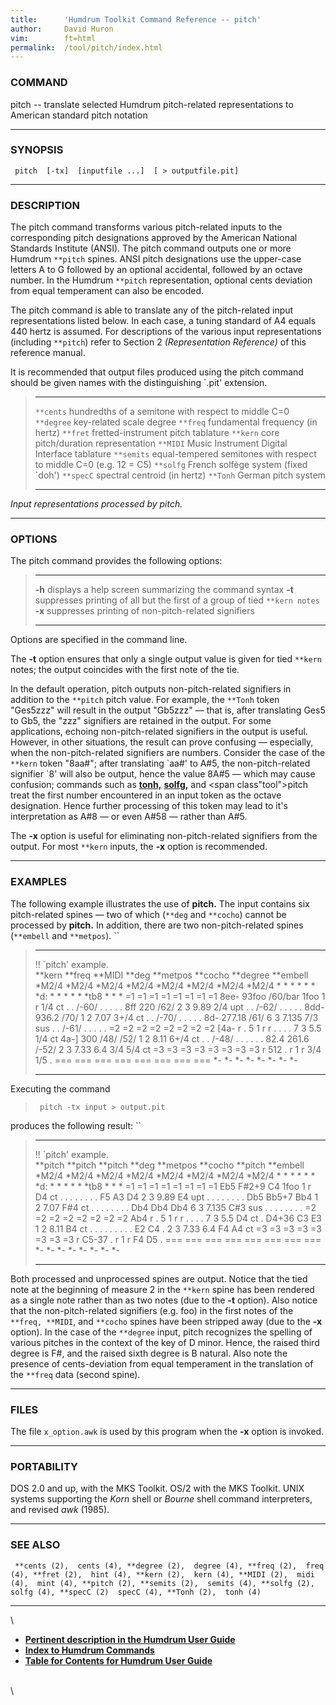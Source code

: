 ```yaml
---
title:		'Humdrum Toolkit Command Reference -- pitch'
author:		David Huron
vim:		ft=html
permalink:	/tool/pitch/index.html
---
```


### COMMAND

<span class="tool">pitch</span> -- translate selected Humdrum pitch-related representations
to American standard pitch notation

------------------------------------------------------------------------

### SYNOPSIS

` pitch  [-tx]  [inputfile ...]  [ > outputfile.pit]`

------------------------------------------------------------------------

### DESCRIPTION

The <span class="tool">pitch</span> command transforms various pitch-related inputs to the
corresponding pitch designations approved by the American National
Standards Institute (ANSI). The <span class="tool">pitch</span> command outputs one or more
Humdrum `**pitch` spines. ANSI pitch designations use the upper-case
letters A to G followed by an optional accidental, followed by an octave
number. In the Humdrum `**pitch` representation, optional cents
deviation from equal temperament can also be encoded.

The <span class="tool">pitch</span> command is able to translate any of the pitch-related
input representations listed below. In each case, a tuning standard of
A4 equals 440 hertz is assumed. For descriptions of the various input
representations (including `**pitch`) refer to Section 2
*(Representation Reference)* of this reference manual.

It is recommended that output files produced using the <span class="tool">pitch</span> command
should be given names with the distinguishing \`.pit\' extension.

>   ------------ --------------------------------------------------------------------
>   `**cents`    hundredths of a semitone with respect to middle C=0
>   `**degree`   key-related scale degree
>   `**freq`     fundamental frequency (in hertz)
>   `**fret`     fretted-instrument pitch tablature
>   `**kern`     core pitch/duration representation
>   `**MIDI`     Music Instrument Digital Interface tablature
>   `**semits`   equal-tempered semitones with respect to middle C=0 (e.g. 12 = C5)
>   `**solfg`    French solfège system (fixed \`doh\')
>   `**specC`    spectral centroid (in hertz)
>   `**Tonh`     German pitch system
>   ------------ --------------------------------------------------------------------
>
*Input representations processed by <span class="tool">pitch</span>.*

------------------------------------------------------------------------

### OPTIONS

The <span class="tool">pitch</span> command provides the following options:

>   -------- ----------------------------------------------------------------------------
>   **-h**   displays a help screen summarizing the command syntax
>   **-t**   suppresses printing of all but the first of a group of tied `**kern notes`
>   **-x**   suppresses printing of non-pitch-related signifiers
>   -------- ----------------------------------------------------------------------------
>
Options are specified in the command line.

The **-t** option ensures that only a single output value is given for
tied `**kern` notes; the output coincides with the first note of the
tie.

In the default operation, <span class="tool">pitch</span> outputs non-pitch-related signifiers
in addition to the `**pitch` pitch value. For example, the `**Tonh`
token \"Ges5zzz\" will result in the output \"Gb5zzz\" &mdash; that is,
after translating Ges5 to Gb5, the \"zzz\" signifiers are retained in
the output. For some applications, echoing non-pitch-related signifiers
in the output is useful. However, in other situations, the result can
prove confusing &mdash; especially, when the non-pitch-related signifiers
are numbers. Consider the case of the `**kern` token \"8aa\#\"; after
translating \`aa\#\' to A\#5, the non-pitch-related signifier \`8\' will
also be output, hence the value 8A\#5 &mdash; which may cause confusion;
commands such as [**tonh,**](tonh.html) [**solfg,**](solfg.html) and
<span class"tool">pitch</span> treat the first number encountered in an input
token as the octave designation. Hence further processing of this token
may lead to it's interpretation as A\#8 &mdash; or even A\#58 &mdash; rather
than A\#5.

The **-x** option is useful for eliminating non-pitch-related signifiers
from the output. For most `**kern` inputs, the **-x** option is
recommended.

------------------------------------------------------------------------

### EXAMPLES

The following example illustrates the use of **pitch.** The input
contains six pitch-related spines &mdash; two of which (`**deg` and
`**cocho`) cannot be processed by **pitch.** In addition, there are two
non-pitch-related spines (`**embell` and `**metpos`). ``

>   ----------------------- ------------ ----------- --------- ------------ ----------- ------------ ------------
>   !! \`pitch\' example.                                                                            
>   \*\*kern                \*\*freq     \*\*MIDI    \*\*deg   \*\*metpos   \*\*cocho   \*\*degree   \*\*embell
>   \*M2/4                  \*M2/4       \*M2/4      \*M2/4    \*M2/4       \*M2/4      \*M2/4       \*M2/4
>   \*                      \*           \*          \*        \*           \*          \*d:         \*
>   \*                      \*           \*          \*        \*tb8        \*          \*           \*
>   =1                      =1           =1          =1        =1           =1          =1           =1
>   8ee-                    93foo        /60/bar     1foo      1            r           1/4          ct
>   .                       .            /-60/       .         .            .           .            .
>   8ff                     220          /62/        2         3            9.89        2/4          upt
>   .                       .            /-62/       .         .            .           .            .
>   8dd-                    936.2        /70/        1         2            7.07        3+/4         ct
>   .                       .            /-70/       .         .            .           .            .
>   8d-                     277.18       /61/        6         3            7.135       7/3          sus
>   .                       .            /-61/       .         .            .           .            .
>   =2                      =2           =2          =2        =2           =2          =2           =2
>   \[4a-                   r            .           5         1            r           r            .
>   .                       .            .           7         3            5.5         1/4          ct
>   4a-\]                   300          /48/ /52/   1         2            8.11        6+/4         ct
>   .                       .            /-48/       .         .            .           .            .
>   .                       82.4 261.6   /-52/       2         3            7.33 6.4    3/4 5/4      ct
>   =3                      =3           =3          =3        =3           =3          =3           =3
>   r                       512          .           r         1            r           3/4 1/5      .
>   ===                     ===          ===         ===       ===          ===         ===          ===
>   \*-                     \*-          \*-         \*-       \*-          \*-         \*-          \*-
>   ----------------------- ------------ ----------- --------- ------------ ----------- ------------ ------------
>
Executing the command

> ` pitch -tx input > output.pit`

produces the following result: ``

>   ----------------------- ----------- ----------- --------- ------------ ----------- ----------- ------------
>   !! \`pitch\' example.                                                                          
>   \*\*pitch               \*\*pitch   \*\*pitch   \*\*deg   \*\*metpos   \*\*cocho   \*\*pitch   \*\*embell
>   \*M2/4                  \*M2/4      \*M2/4      \*M2/4    \*M2/4       \*M2/4      \*M2/4      \*M2/4
>   \*                      \*          \*          \*        \*           \*          \*d:        \*
>   \*                      \*          \*          \*        \*tb8        \*          \*          \*
>   =1                      =1          =1          =1        =1           =1          =1          =1
>   Eb5                     F\#2+9      C4          1foo      1            r           D4          ct
>   .                       .           .           .         .            .           .           .
>   F5                      A3          D4          2         3            9.89        E4          upt
>   .                       .           .           .         .            .           .           .
>   Db5                     Bb5+7       Bb4         1         2            7.07        F\#4        ct
>   .                       .           .           .         .            .           .           .
>   Db4                     Db4         Db4         6         3            7.135       C\#3        sus
>   .                       .           .           .         .            .           .           .
>   =2                      =2          =2          =2        =2           =2          =2          =2
>   Ab4                     r           .           5         1            r           r           .
>   .                       .           .           7         3            5.5         D4          ct
>   .                       D4+36       C3 E3       1         2            8.11        B4          ct
>   .                       .           .           .         .            .           .           .
>   .                       E2 C4       .           2         3            7.33 6.4    F4 A4       ct
>   =3                      =3          =3          =3        =3           =3          =3          =3
>   r                       C5-37       .           r         1            r           F4 D5       .
>   ===                     ===         ===         ===       ===          ===         ===         ===
>   \*-                     \*-         \*-         \*-       \*-          \*-         \*-         \*-
>   ----------------------- ----------- ----------- --------- ------------ ----------- ----------- ------------
>
Both processed and unprocessed spines are output. Notice that the tied
note at the beginning of measure 2 in the `**kern` spine has been
rendered as a single note rather than as two notes (due to the **-t**
option). Also notice that the non-pitch-related signifiers (e.g. foo) in
the first notes of the `**freq, **MIDI`, and `**cocho` spines have been
stripped away (due to the **-x** option). In the case of the `**degree`
input, <span class="tool">pitch</span> recognizes the spelling of various pitches in the
context of the key of D minor. Hence, the raised third degree is F\#,
and the raised sixth degree is B natural. Also note the presence of
cents-deviation from equal temperament in the translation of the
`**freq` data (second spine).

------------------------------------------------------------------------

### FILES

The file `x_option.awk` is used by this program when the **-x** option
is invoked.

------------------------------------------------------------------------

### PORTABILITY

DOS 2.0 and up, with the MKS Toolkit. OS/2 with the MKS Toolkit. UNIX
systems supporting the *Korn* shell or *Bourne* shell command
interpreters, and revised *awk* (1985).

------------------------------------------------------------------------

### SEE ALSO

` **cents (2),  cents (4), **degree (2),  degree (4), **freq (2),  freq (4), **fret (2),  hint (4), **kern (2),  kern (4), **MIDI (2),  midi (4),  mint (4), **pitch (2), **semits (2),  semits (4), **solfg (2),  solfg (4), **specC (2)  specC (4), **Tonh (2),  tonh (4)`

------------------------------------------------------------------------

\

-   [**Pertinent description in the Humdrum User
    Guide**](../guide04.html#Pitch_Representation)
-   [**Index to Humdrum Commands**](../commands.toc.html)
-   [**Table for Contents for Humdrum User Guide**](../guide.toc.html)

\
\
